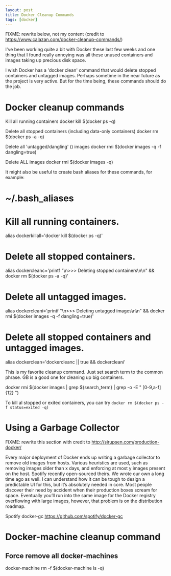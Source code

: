 ```yaml
---
layout: post
title: Docker Cleanup Commands
tags: [docker]
---
```


FIXME: rewrite below, not my content (credit to https://www.calazan.com/docker-cleanup-commands/)

I've been working quite a bit with Docker these last few weeks and one thing that I found really annoying was all these unused containers and images taking up precious disk space.

I wish Docker has a 'docker clean' command that would delete stopped containers and untagged images. Perhaps sometime in the near future as the project is very active. But for the time being, these commands should do the job.

# Docker cleanup commands

Kill all running containers
docker kill $(docker ps -q)


Delete all stopped containers (including data-only containers)
docker rm $(docker ps -a -q)


Delete all 'untagged/dangling' (<none>) images
docker rmi $(docker images -q -f dangling=true)

Delete ALL images
docker rmi $(docker images -q)

It might also be useful to create bash aliases for these commands, for example:
# ~/.bash_aliases

# Kill all running containers.
alias dockerkillall='docker kill $(docker ps -q)'

# Delete all stopped containers.
alias dockercleanc='printf "\n>>> Deleting stopped containers\n\n" && docker rm $(docker ps -a -q)'

# Delete all untagged images.
alias dockercleani='printf "\n>>> Deleting untagged images\n\n" && docker rmi $(docker images -q -f dangling=true)'

# Delete all stopped containers and untagged images.
alias dockerclean='dockercleanc || true && dockercleani'

This is my favorite cleanup command. Just set search term to the common phrase. GB is a good one for cleaning up big containers.

docker rmi $(docker images | grep ${search_term} | grep -o -E " [0-9,a-f]{12} ")

To kill al stopped or exited containers, you can try `docker rm $(docker ps -f status=exited -q)`

# Using a Garbage Collector

FIXME: rewrite this section with credit to http://sirupsen.com/production-docker/

Every major deployment of Docker ends up writing a garbage collector to remove old images from hosts. Various heuristics are used, such as removing images older than x days, and enforcing at most y images present on the host. Spotify recently open-sourced theirs. We wrote our own a long time ago as well. I can understand how it can be tough to design a predictable UI for this, but it’s absolutely needed in core. Most people discover their need by accident when their production boxes scream for space. Eventually you’ll run into the same image for the Docker registry overflowing with large images, however, that problem is on the distribution roadmap.

Spotify docker-gc https://github.com/spotify/docker-gc

# Docker-machine cleanup command

## Force remove all docker-machines
docker-machine rm -f $(docker-machine ls -q)